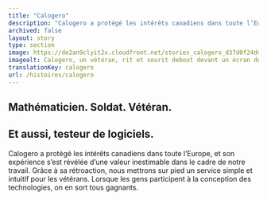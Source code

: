 ```yaml
---
title: "Calogero"
description: "Calogero a protégé les intérêts canadiens dans toute l’Europe, et son expérience s’est révélée d’une valeur inestimable dans le cadre de notre travail."
archived: false
layout: story
type: section
image: https://de2an9clyit2x.cloudfront.net/stories_calogero_d37d0f24dd.jpg
imagealt: Calogero, un vétéran, rit et sourit debout devant un écran décoratif dans son salon.
translationKey: calogero
url: /histoires/calogero
---
```

## Mathématicien. Soldat. Vétéran.
## Et aussi, testeur de logiciels.

Calogero a protégé les intérêts canadiens dans toute l’Europe, et son expérience s’est révélée d’une valeur inestimable dans le cadre de notre travail. Grâce à sa rétroaction, nous mettrons sur pied un service simple et intuitif pour les vétérans. Lorsque les gens participent à la conception des technologies, on en sort tous gagnants.
